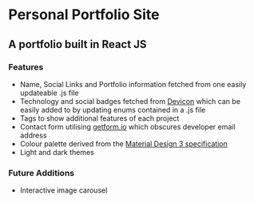 # Personal Portfolio Site

## A portfolio built in React JS

### Features

- Name, Social Links and Portfolio information fetched from one easily updateable .js file
- Technology and social badges fetched from [Devicon](https://devicon.dev/) which can be easily added to by updating enums contained in a .js file
- Tags to show additional features of each project
- Contact form utilising [getform.io](https://getform.io/) which obscures developer email address
- Colour palette derived from the [Material Design 3 specification](https://m3.material.io/styles/color/the-color-system/key-colors-tones)
- Light and dark themes

### Future Additions

- Interactive image carousel
